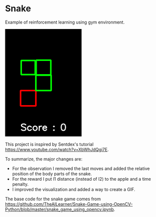 # Snake
Example of reinforcement learning using gym environment.

![](snake.gif)

This project is inspired by Sentdex's tutorial https://www.youtube.com/watch?v=XbWhJdQgi7E.

To summarize, the major changes are:
- For the observation I removed the last moves and added the relative position of the body parts of the snake.
- For the reward I put l1 distance (instead of l2) to the apple and a time penalty.
- I improved the visualization and added a way to create a GIF.

The base code for the snake game comes from https://github.com/TheAILearner/Snake-Game-using-OpenCV-Python/blob/master/snake_game_using_opencv.ipynb.

